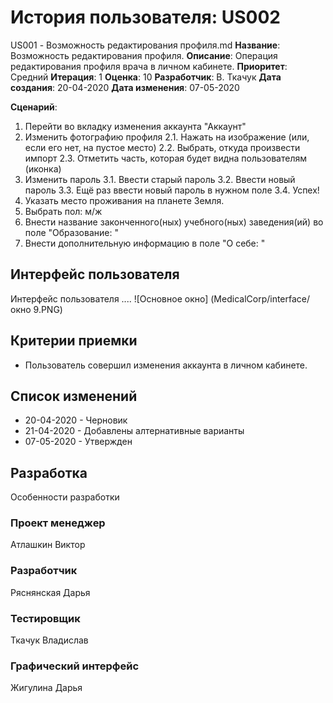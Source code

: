 # История пользователя: US002
US001 - Возможность редактирования профиля.md
**Название**: Возможность редактирования профиля.
**Описание**: Операция редактирования профиля врача в личном кабинете.
**Приоритет**: Средний
**Итерация**: 1
**Оценка**: 10
**Разработчик**: В. Ткачук
**Дата создания**: 20-04-2020
**Дата изменения**: 07-05-2020

**Сценарий**:
  1. Перейти во вкладку изменения аккаунта "Аккаунт"
  2. Изменить фотографию профиля
    2.1. Нажать на изображение (или, если его нет, на пустое место)
    2.2. Выбрать, откуда произвести импорт
    2.3. Отметить часть, которая будет видна пользователям (иконка)
  3. Изменить пароль
    3.1. Ввести старый пароль
    3.2. Ввести новый пароль
    3.3. Ещё раз ввести новый пароль в нужном поле
    3.4. Успех!
  4. Указать место проживания на планете Земля.
  5. Выбрать пол: м/ж
  6. Внести название законченного(ных) учебного(ных) заведения(ий)
     во поле "Образование: "
  7. Внести дополнительную информацию в поле "О себе: "

## Интерфейс пользователя
  Интерфейс пользователя ....
  ![Основное окно] (MedicalCorp/interface/окно 9.PNG)

## Критерии приемки
- Пользователь совершил изменения аккаунта в личном кабинете.

## Список изменений
- 20-04-2020 - Черновик
- 21-04-2020 - Добавлены алтернативные варианты
- 07-05-2020 - Утвержден

## Разработка
Особенности разработки

### Проект менеджер
  Атлашкин Виктор
### Разработчик
  Ряснянская Дарья
### Тестировщик
  Ткачук Владислав
### Графический интерфейс
  Жигулина Дарья
